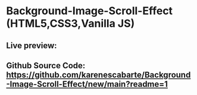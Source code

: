 # Background-Image-Scroll-Effect (HTML5,CSS3,Vanilla JS)
## Live preview:
## Github Source Code: https://github.com/karenescabarte/Background-Image-Scroll-Effect/new/main?readme=1
